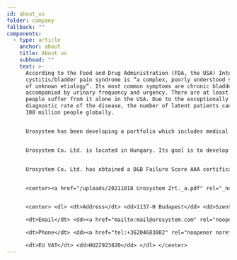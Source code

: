 ```yaml
---
id: about_us
folder: company
fallback: ""
components:
  - type: article
    anchor: about
    title: About us
    subhead: ""
    text: >-
      According to the Food and Drug Administration (FDA, the USA) Interstitial
      cystitis/bladder pain syndrome is “a complex, poorly understood syndrome
      of unknown etiology”. Its most common symptoms are chronic bladder pain
      accompanied by urinary frequency and urgency. There are at least 5 million
      people suffer from it alone in the USA. Due to the exceptionally poor
      diagnostic rate of the disease, the number of latent patients can reach
      100 million people globally.


      Urosystem has been developing a portfolio which includes medical devices, medications and diagnosis methods focusing on IC/BPS. Our vision and mission are to restore the quality of life for millions of people around the world by bringing our solutions to patients and doctors to be able to timely diagnose, effectively treat, and follow up patients through their lifetime. Most elements of the portfolio can be used in the treatment of other lower urinary tract conditions, such as recurring urinary tract infections (rUTIs) or chemotherapy cystitis.


      Urosystem Co. Ltd. is located in Hungary. Its goal is to develop and commercialize the inventions of Sándor Lovász MD. PhD. urologist, Péter Birinyi MD. pharmacist, and their co-workers. S. Lovász is a globally renowned expert of IC/BPS, who is treating more than 300 patients. P. Birinyi is the leading pharmacist of Mikszáth Pharmacy, which was elected as the Pharmacy of the Year in Hungary, in 2015.


      Urosystem Co. Ltd. has obtained a D&B Failure Score AAA certification. This indicates that the financial risk of establishing a business relationship with the company is low. Only 0.63% of Hungarian companies have this certificate.


      <center><a href="/uploads/20211018 Urosystem Zrt._a.pdf" rel="_noopener" target="_blank"><img loading="lazy" src="https://certificate.hungary.dnb.com/getimage?cid=5291630&lang=en&typ=l&bg=FFFFFF&fg=000000" alt="Dun & Bradstreet certificate" style="border:1px solid #CCCCCC" oncontextmenu="return false" title="The risk of business transactions with companies that possess a Dun &amp; Bradstreet Certificate is low. The rating is based on the Dun &amp; Bradstreet rating system which combines one hundred years of international experience and considers hundreds of variables. The Dun &amp; Bradstreet Certificate indicates the current status of the company which is updated daily." /></a></center>


      <center> <dl> <dt>Address</dt> <dd>1137-H Budapest</dd> <dd>Szent István park 26. fszt. 2.</dd> <dd>Hungary</dd>

      <dt>Email</dt> <dd><a href="mailto:mail@urosystem.com" rel="noopener noreferrer" target="_blank">mail@urosystem.com</a></dd>

      <dt>Phone</dt> <dd><a href="tel:+36204683882" rel="noopener noreferrer" target="_blank">+36 20 468 3882</a></dd>

      <dt>EU VAT</dt> <dd>HU22923820</dd> </dl> </center>
---
```

